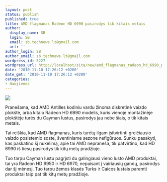 ```yaml
---
layout: post
status: publish
published: true
title: AMD flagmanas Radeon HD 6990 pasirodys tik kitais metais
author:
  display_name: SB
  login: SB
  email: sb.technews.lt@gmail.com
  url: ''
author_login: SB
author_email: sb.technews.lt@gmail.com
wordpress_id: 5227
wordpress_url: http://localhost/site/new/amd_flagmanas_radeon_hd_6990_pasirodys_tik_kitais_metais/
date: '2010-11-10 17:26:12 +0200'
date_gmt: '2010-11-10 17:26:12 +0200'
categories:
- Naujienos
---
```

<div class="imgright"><img src="http://www.part.lt/img/801f70a6a086cd9275a5cfb431572d2b34.jpg"  /></div>
<p>Pranešama, kad AMD Antilles kodiniu vardu žinoma diskretinė vaizdo plokštė, arba kitaip Radeon HD 6990 modelis, kuris vienoje montažinėje plokštėje turės du Cayman lustus, pasirodys jau nebe šiais, o tik kitais metais.</p>
<p>Tai reiškia, kad AMD flagmanas, kuris turėtų ilgam įsitvirtinti greičiausio vaizdo posistemio soste, šventiniame sezone nefigūruos. Sunku pasakyti, kas paskatino šį nukėlimą, apie tai AMD nepraneša, tik patvirtino, kad HD 6990 iš tiesų pasirodys tik kitų metų pradžioje.</p>
<p>Tuo tarpu Cayman lustu pagrįsti du galingiausi vieno lusto AMD produktai, tai yra Radeon HD 6950 ir HD 6970, nepaisant į vairiausių gandų, pasirodys dar šį mėnesį. Tuo tarpu žemos klasės Turks ir Caicos lustais paremti produktai taip pat tik kitų metų pradžioje.<br /></p>
